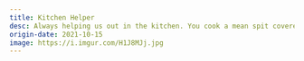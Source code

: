 ```yaml
---
title: Kitchen Helper
desc: Always helping us out in the kitchen. You cook a mean spit covered chip!
origin-date: 2021-10-15
image: https://i.imgur.com/H1J8MJj.jpg
---
```

